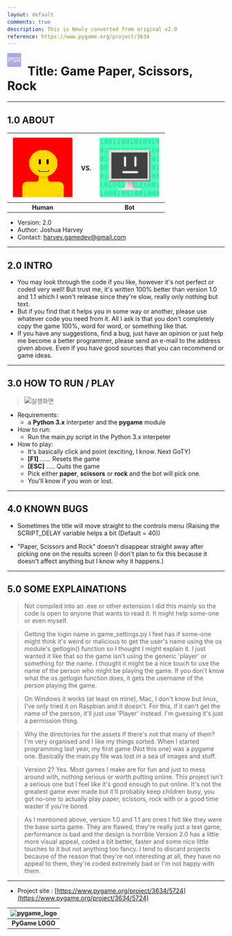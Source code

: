 ```yaml
---
layout: default
comments: true
description: This is Newly converted from original v2.0
reference: https://www.pygame.org/project/3634
---
```

<img src="./assets/image/icon.png" align="left" style="padding-right: 15px;">

# __Title: Game Paper, Scissors, Rock__


----
<!-- * {{ page.description }} ... [[ __HERE!__ ]]({{ page.reference }}) -->
<!-- This Liquid Tags are not available! on Github docs -->


## 1.0 ABOUT

| ![_HUMAN_](./assets/image/human.png) | __VS.__ | ![__BOT__](./assets/image/bot.png) |
|:-------:|:-:|:-----:|
|__Human__|   |__Bot__|

* Version: 2.0
* Author: Joshua Harvey
* Contact: harvey.gamedev@gmail.com

----

## 2.0 INTRO

* You may look through the code if you like, however it's not perfect or coded very well!
But trust me, it's written 100% better than version 1.0 and 1.1 which I won't release
since they're slow, really only nothing but text.
* But if you find that it helps you in some way or another, please use whatever code you
need from it. All I ask is that you don't completely copy the game 100%, word for word,
or something like that.
* If you have any suggestions, find a bug, just have an opinion or just help me become
a better programmer, please send an e-mail to the address given above. Even if you have
good sources that you can recommend or game ideas.

----

## 3.0 HOW TO RUN / PLAY

> ![_실행화면_](https://goo.gl/R2fXFj)

* Requirements:
	- a __Python 3.x__ interpeter and the __pygame__ module
* How to run:
	- Run the main.py script in the Python 3.x interpeter
* How to play:
	- It's basically click and point (exciting, I know. Next GoTY)
	- **[F1]** ...... Resets the game
	- **[ESC]** ..... Quits the game
	- Pick either __paper__, __scissors__ or __rock__ and the bot will pick one.
	- You'll know if you won or lost.

----

## 4.0 KNOWN BUGS
- Sometimes the title will move straight to the controls menu
	(Raising the SCRIPT_DELAY variable helps a bit (Default = 40))

- "Paper, Scissors and Rock" doesn't disappear straight away after picking one on the results screen
	(I don't plan to fix this because it doesn't affect anything but I know why it happens.)

----

## 5.0 SOME EXPLAINATIONS

> Not compiled into an .exe or other extension
I did this mainly so the code is open to anyone that wants to read it. It might help some-one or
even myself.

> Getting the login name in game_settings.py
I feel has if some-one might think it's weird or malicious to get the user's name using the
os module's getlogin() function so I thought I might explain it. I just wanted it like that so the
game isn't using the generic 'player' or something for the name. I thought it might be a nice touch
to use the name of the person who might be playing the game. If you don't know what the os.getlogin
function does, it gets the username of the person playing the game.

> On Windows it works (at least on mine), Mac, I don't know but linux, I've only tried it on Raspbian
and it doesn't. For this, if it can't get the name of the person, it'll just use 'Player' instead.
I'm guessing it's just a permission thing.

> Why the directories for the assets if there's not that many of them?
I'm very organised and I like my things sorted. When I started programming last year, my first game
(Not this one) was a pygame one. Basically the main.py file was lost in a sea of images and stuff.

> Version 2?
Yes. Most games I make are for fun and just to mess around with, nothing serious or worth putting
online. This project isn't a serious one but I feel like it's good enough to put online. It's not
the greatest game ever made but it'll probably keep children busy, you got no-one to actually play
paper, scissors, rock with or a good time waster if you're bored.

> As I mentioned above, version 1.0 and 1.1 are ones I felt like they were the base sorta game.
They are flawed, they're really just a text game, performance is bad and the design is horrible
Version 2.0 has a little more visual appeal, coded a bit better, faster and some nice little touches
to it but not anything too fancy. I tend to discard projects because of the reason that they're not
interesting at all, they have no appeal to them, they're coded extremely bad or I'm not happy with them.

----

* Project site : [https://www.pygame.org/project/3634/5724](https://www.pygame.org/project/3634/5724)

| <img src="https://goo.gl/xW851H" alt="pygame_logo" width="350"> |
|:----:|
| __PyGame LOGO__ |
